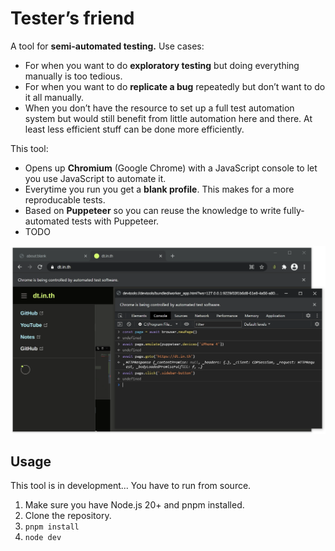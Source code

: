 # Tester’s friend

A tool for **semi-automated testing.** Use cases:

- For when you want to do **exploratory testing** but doing everything manually is too tedious.
- For when you want to do **replicate a bug** repeatedly but don’t want to do it all manually.
- When you don’t have the resource to set up a full test automation system but would still benefit from little automation here and there. At least less efficient stuff can be done more efficiently.

This tool:

- Opens up **Chromium** (Google Chrome) with a JavaScript console to let you use JavaScript to automate it.
- Everytime you run you get a **blank profile**. This makes for a more reproducable tests.
- Based on **Puppeteer** so you can reuse the knowledge to write fully-automated tests with Puppeteer.
- TODO

![](./docs/images/example.png)

## Usage

This tool is in development... You have to run from source.

1. Make sure you have Node.js 20+ and pnpm installed.
2. Clone the repository.
3. `pnpm install`
4. `node dev`
